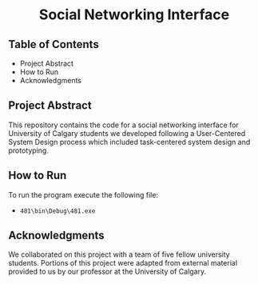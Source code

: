 <h1 align="center"><b>Social Networking Interface</b></h1>

## Table of Contents
+ Project Abstract
+ How to Run
+ Acknowledgments 

## Project Abstract
This repository contains the code for a social networking interface for University of Calgary students we developed following a User-Centered System Design process which included task-centered system design and prototyping.

## How to Run
To run the program execute the following file: 
+ `481\bin\Debug\481.exe`

## Acknowledgments 
We collaborated on this project with a team of five fellow university students. Portions of this project were adapted from external material provided to us by our professor at the University of Calgary.